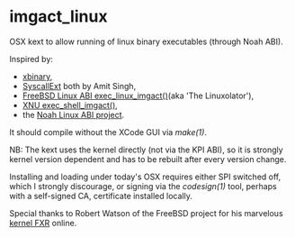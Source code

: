 # imgact_linux

OSX kext to allow running of linux binary executables (through Noah ABI).

Inspired by: 
* [xbinary](http://osxbook.com/software/xbinary),
* [SyscallExt](http://osxbook.com/book/bonus/ancient/syscall) both by Amit Singh, 
* [FreeBSD Linux ABI exec_linux_imgact()](http://fxr.watson.org/fxr/source/i386/linux/imgact_linux.c?v=FREEBSD4)(aka 'The Linuxolator'),
* [XNU exec_shell_imgact()](http://fxr.watson.org/fxr/source/bsd/kern/kern_exec.c?v=xnu-1228#L416),
* the [Noah Linux ABI project](https://github.com/linux-noah/noah).

It should compile without the XCode GUI via _make(1)_.

NB: The kext uses the kernel directly (not via the KPI ABI), so it is strongly kernel version dependent and has to be rebuilt after every version change.

Installing and loading under today's OSX requires either SPI switched off, which I strongly discourage, or
signing via the _codesign(1)_ tool, perhaps with a self-signed CA, certificate installed locally.

Special thanks to Robert Watson of the FreeBSD project for his marvelous 
[kernel FXR](http://fxr.watson.org/fxr) online.
